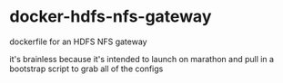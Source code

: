 # docker-hdfs-nfs-gateway

dockerfile for an HDFS NFS gateway

it's brainless because it's intended to launch on marathon and pull in a bootstrap script to grab all of the configs
